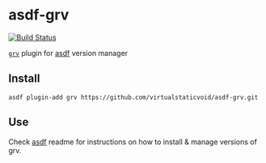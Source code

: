 # asdf-grv

[![Build Status](https://travis-ci.org/virtualstaticvoid/asdf-grv.svg?branch=master)](https://travis-ci.org/virtualstaticvoid/asdf-grv)

[`grv`][util] plugin for [asdf](https://github.com/asdf-vm/asdf) version manager

## Install

```
asdf plugin-add grv https://github.com/virtualstaticvoid/asdf-grv.git
```

## Use

Check [asdf](https://github.com/asdf-vm/asdf) readme for instructions on how to install & manage versions of grv.

[util]: https://github.com/solo-io/grv
